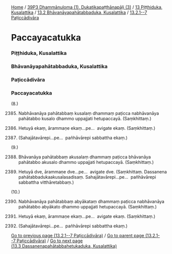 
[Home](/) / [39P3 Dhammānuloma (1), Dukatikapaṭṭhānapāḷi (3)](../../../../39P3.md) / [13 Piṭṭhiduka, Kusalattika](../../../13.md) / [13.2 Bhāvanāyapahātabbaduka, Kusalattika](../../13.2.md) / [13.2.1--7 Paṭiccādivāra](../13.2.1--7.md)

# Paccayacatukka

### Piṭṭhiduka, Kusalattika

### Bhāvanāyapahātabbaduka, Kusalattika

### Paṭiccādivāra

### Paccayacatukka

(8.)

2385. Nabhāvanāya pahātabbaṃ kusalaṃ dhammaṃ paṭicca nabhāvanāya pahātabbo kusalo dhammo uppajjati hetupaccayā. (Saṃkhittaṃ.)

2386. Hetuyā ekaṃ, ārammaṇe ekaṃ…pe…  avigate ekaṃ. (Saṃkhittaṃ.)

2387. (Sahajātavārepi…pe…  pañhāvārepi sabbattha ekaṃ.)

(9.)

2388. Bhāvanāya pahātabbaṃ akusalaṃ dhammaṃ paṭicca bhāvanāya pahātabbo akusalo dhammo uppajjati hetupaccayā. (Saṃkhittaṃ.)

2389. Hetuyā dve, ārammaṇe dve…pe…  avigate dve. (Saṃkhittaṃ. Dassanena pahātabbadukaakusalasadisaṃ. Sahajātavārepi…pe…  pañhāvārepi sabbattha vitthāretabbaṃ.)

(10.)

2390. Nabhāvanāya pahātabbaṃ abyākataṃ dhammaṃ paṭicca nabhāvanāya pahātabbo abyākato dhammo uppajjati hetupaccayā. (Saṃkhittaṃ.)

2391. Hetuyā ekaṃ, ārammaṇe ekaṃ…pe…  avigate ekaṃ. (Saṃkhittaṃ.)

2392. (Sahajātavārepi…pe…  pañhāvārepi sabbattha ekaṃ.)

[Go to previous page (13.2.1--7 Paṭiccādivāra)](../13.2.1--7.md) / [Go to parent page (13.2.1--7 Paṭiccādivāra)](../13.2.1--7.md) / [Go to next page (13.3 Dassanenapahātabbahetukaduka, Kusalattika)](../../13.3.md)


